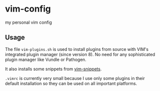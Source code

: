 # vim-config
my personal vim config

## Usage
The file `vim-plugins.sh` is used to install plugins from source with
VIM's integrated plugin manager (since version 8). No need for any sophisticated
plugin manager like Vundle or Pathogen.

It also installs some snippets from [vim-snippets](https://github.com/rollinhand/vim-snippets).

`.vimrc` is currently very small because I use only some plugins in their default installation
so they can be used on all important platforms.
